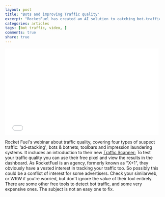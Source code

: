 ```yaml
---
layout: post
title: "Bots and improving Traffic quality"
excerpt: "RocketFuel has created an AI solution to catching bot-traffic. One way is by matching credit card transactions to IP's"
categories: articles
tags: [bot traffic, video, ]
comments: true
share: true
---
```


<iframe src="//player.vimeo.com/video/117643972?title=0&amp;byline=0" width="500" height="281" frameborder="0"> </iframe>

Rocket Fuel's webinar about traffic quality, covering four types of suspect traffic: 'ad-stacking'; bots & botnets; toolbars and impression laundering systems.
It includes an introduction to their new [Traffic Scanner:](https://trafficscanner.rocketfuel.com "RocketFuel's free bot detection system")
To test your traffic quality you can use their free pixel and view the results in the dashboard. As RocketFuel is an agency, formerly known as "X+1", they obviously have a vested interest in tracking your traffic too. So possibly this could be a conflict of interest for some advertisers.
Check your similarweb, or WRW if you're worried, but don't ignore the value of their tool entirely. There are some other free tools to detect bot traffic, and some very expensive ones. The subject is not an easy one to fix.
